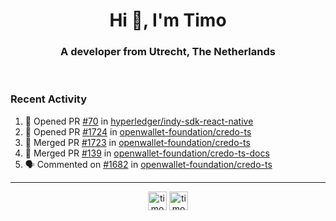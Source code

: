 <h1 align="center">Hi 👋, I'm Timo</h1>
<h3 align="center">A developer from Utrecht, The Netherlands</h3>
<br/>
<!-- https://github.com/rahuldkjain/github-profile-readme-generator --!>

<!--  <p align="left"><img src="https://github-readme-stats.vercel.app/api?username=timoglastra&show_icons=true&count_private=true&" alt="timoglastra" /></p> --!>

<!--
Github language stats
<p align="left"><img src="https://github-readme-stats.vercel.app/api/top-langs/?username=timoglastra&layout=compact" alt="timoglastra" /><p>
-->

<!-- Codestats language stats -->
<!-- <p align="left"><img src="https://codestats-readme.vercel.app/api/top-langs/?username=timoglastra&layout=compact&language_count=12" alt="timoglastra" /><p>    --!>
  
<h3>Recent Activity</h3>

<!--START_SECTION:activity-->
1. 💪 Opened PR [#70](https://github.com/hyperledger/indy-sdk-react-native/pull/70) in [hyperledger/indy-sdk-react-native](https://github.com/hyperledger/indy-sdk-react-native)
2. 💪 Opened PR [#1724](https://github.com/openwallet-foundation/credo-ts/pull/1724) in [openwallet-foundation/credo-ts](https://github.com/openwallet-foundation/credo-ts)
3. 🎉 Merged PR [#1723](https://github.com/openwallet-foundation/credo-ts/pull/1723) in [openwallet-foundation/credo-ts](https://github.com/openwallet-foundation/credo-ts)
4. 🎉 Merged PR [#139](https://github.com/openwallet-foundation/credo-ts-docs/pull/139) in [openwallet-foundation/credo-ts-docs](https://github.com/openwallet-foundation/credo-ts-docs)
5. 🗣 Commented on [#1682](https://github.com/openwallet-foundation/credo-ts/issues/1682#issuecomment-1920451456) in [openwallet-foundation/credo-ts](https://github.com/openwallet-foundation/credo-ts)
<!--END_SECTION:activity-->

---

<p align="center">
<a href="https://twitter.com/timoglastra" target="blank"><img align="center" src="https://cdn.jsdelivr.net/npm/simple-icons@3.0.1/icons/twitter.svg" alt="timoglastra" height="30" width="30" /></a>
<a href="https://linkedin.com/in/timoglastra" target="blank"><img align="center" src="https://cdn.jsdelivr.net/npm/simple-icons@3.0.1/icons/linkedin.svg" alt="timoglastra" height="30" width="30" /></a>
</p>



